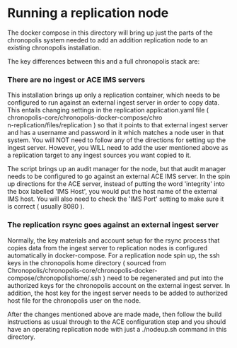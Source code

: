 # Running a replication node

The docker compose in this directory will bring up just the parts of the chronopolis system needed to add an addition replication node to an existing chronopolis installation.

The key differences between this and a full chronopolis stack are:

### There are no ingest or ACE IMS servers
This installation brings up only a replication container, which needs to be configured to run against an external ingest server in order to copy data.  This entails changing settings in the replication application.yaml file ( chronopolis-core/chronopolis-docker-compose/chro  
n-replication/files/replication ) so that it points to that external ingest server and has a username and password in it which matches a node user in that system.  You will NOT need to follow any of the directions for setting up the ingest server.  However, you WILL need to add the user mentioned above as a replication target to any ingest sources you want copied to it.

The script brings up an audit manager for the node, but that audit manager needs to be configured to go against an external ACE IMS server.  In the spin up directions for the ACE server, instead of putting the word 'integrity' into the box labelled 'IMS Host', you would put the host name of the external IMS host.  You will also need to check the 'IMS Port' setting to make sure it is correct ( usually 8080 ).

### The replication rsync goes against an external ingest server

Normally, the key materials and account setup for the rsync process that copies data from the ingest server to replication nodes is configured automatically in docker-compose.  For a replication node spin up, the ssh keys in the chronopolis home directory ( sourced from Chronopolis/chronopolis-core/chronopolis-docker-compose/chronopolishome/.ssh ) need to be regenerated and put into the authorized keys for the chronopolis account on the external ingest server.  In addition, the host key for the ingest server needs to be added to authorized host file for the chronopolis user on the node.

After the changes mentioned above are made made, then follow the build instructions as usual through to the ACE configuration step and you should have an operating replication node with just a ./nodeup.sh command in this directory.

